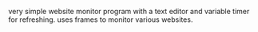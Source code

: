 very simple website monitor program with a text editor and variable timer for refreshing. 
uses frames to monitor various websites.
